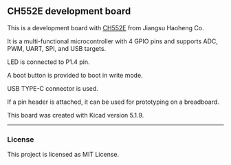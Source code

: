 ## CH552E development board

This is a development board with [CH552E](http://www.wch-ic.com/products/CH552.html) from Jiangsu Haoheng Co.

It is a multi-functional microcontroller with 4 GPIO pins and supports ADC, PWM, UART, SPI, and USB targets.

LED is connected to P1.4 pin.

A boot button is provided to boot in write mode.

USB TYPE-C connector is used.

If a pin header is attached, it can be used for prototyping on a breadboard.

This board was created with Kicad version 5.1.9.

----


### License

This project is licensed as MIT License.

